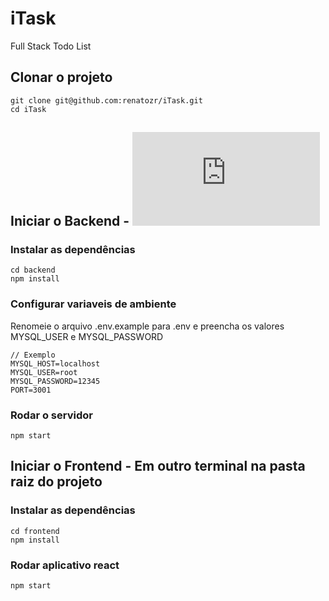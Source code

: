 # iTask
Full Stack Todo List

## Clonar o projeto
```
git clone git@github.com:renatozr/iTask.git
cd iTask
```

## Iniciar o Backend - ![É preciso ter o MySql instalado e rodando](https://dev.mysql.com/doc/refman/8.0/en/installing.html)
### Instalar as dependências
```
cd backend
npm install
```
### Configurar variaveis de ambiente
Renomeie o arquivo .env.example para .env e preencha os valores MYSQL_USER e MYSQL_PASSWORD
```
// Exemplo
MYSQL_HOST=localhost
MYSQL_USER=root
MYSQL_PASSWORD=12345
PORT=3001
```
### Rodar o servidor 
```
npm start
```

## Iniciar o Frontend - Em outro terminal na pasta raiz do projeto
### Instalar as dependências
```
cd frontend
npm install
```
### Rodar aplicativo react
```
npm start
```